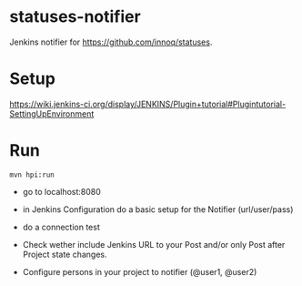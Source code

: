 statuses-notifier
=================

Jenkins notifier for https://github.com/innoq/statuses.

# Setup

https://wiki.jenkins-ci.org/display/JENKINS/Plugin+tutorial#Plugintutorial-SettingUpEnvironment

# Run

    mvn hpi:run
    
* go to localhost:8080
* in Jenkins Configuration do a basic setup for the Notifier (url/user/pass)
* do a connection test
* Check wether include Jenkins URL to your Post and/or only Post after Project state changes.

* Configure persons in your project to notifier (@user1, @user2)
